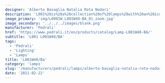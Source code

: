 ```yaml
---
designer: 'Alberto Basaglia Natalia Rota Nodari'
description: 'L001%20is%20a%20collection%20of%20lamps%20with%20an%20iconic%20design%20consisting%20of%20elements%20capable%20of%20creating%20different%20combinations.%20Wall%20lamp%20with%20two%20injection%20moulded%20polycarbonate%20diffusers%20in%20different%20sizes%2C%20visible%20cable%20and%20430mm%20long%20steel%20tube%20frame.'
image_primary: 'img/L0001W_L001W40-BA_01_zoom.jpg'
image_secondary: '../../../images/blank.png'
manufacturer: 'Pedrali'
href: 'https://www.pedrali.it/en/products/catalog/Lamp-L001W40-BA/'
subtitle: 'L001 L001W40/BA'
tags:
  - 'Pedrali'
  - 'Lighting'
  - 'Lamps'
title: 'L001W40/Ba'
category: 'lamps'
slug: '/manufacturers/pedrali/lamps/alberto-basaglia-natalia-rota-nodari-l-001-w-40-ba'
date: '2021-02-22'
---
```

